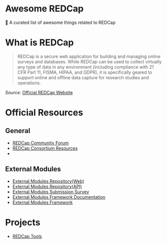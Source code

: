 # Awesome REDCap
🎉 A curated list of awesome things related to REDCap

# What is REDCap

> REDCap is a secure web application for building and managing online surveys and databases. While REDCap can be used to collect virtually any type of data in any environment (including compliance with 21 CFR Part 11, FISMA, HIPAA, and GDPR), it is specifically geared to support online and offline data capture for research studies and operations.

_Source:_ [Official REDCap Website](https://projectredcap.org/)

# Official Resources
## General
- [REDCap Community Forum](https://community.projectredcap.org/)
- [REDCap Consortium Resources](https://redcap.vanderbilt.edu/community/post.php?id=26)
- 
## External Modules
- [External Modules Repository(Web)](https://redcap.vanderbilt.edu/consortium/modules/)
- [External Modules Repository(API)](https://redcap.vanderbilt.edu/consortium/modules/api/)
- [External Modules Submission Survey](https://redcap.vanderbilt.edu/surveys/?s=X83KEHJ7EA)
- [External Modules Framework Documentation](https://github.com/vanderbilt-redcap/external-module-framework-docs)
- [External Modules Framework](https://github.com/vanderbilt-redcap/external-module-framework)

# Projects
- [REDCap Tools](https://github.com/redcap-tools)
